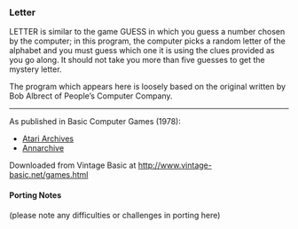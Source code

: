 ### Letter

LETTER is similar to the game GUESS in which you guess a number chosen by the computer; in this program, the computer picks a random letter of the alphabet and you must guess which one it is using the clues provided as you go along. It should not take you more than five guesses to get the mystery letter.

The program which appears here is loosely based on the original written by Bob Albrect of People’s Computer Company.

---

As published in Basic Computer Games (1978):
- [Atari Archives](https://www.atariarchives.org/basicgames/showpage.php?page=99)
- [Annarchive](https://annarchive.com/files/Basic_Computer_Games_Microcomputer_Edition.pdf#page=114)

Downloaded from Vintage Basic at
http://www.vintage-basic.net/games.html

#### Porting Notes

(please note any difficulties or challenges in porting here)
